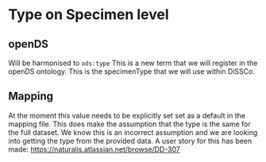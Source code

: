 # Type on Specimen level

## openDS
Will be harmonised to `ods:type`
This is a new term that we will register in the openDS ontology.
This is the specimenType that we will use within DiSSCo.

## Mapping
At the moment this value needs to be explicitly set set as a default in the mapping file.
This does make the assumption that the type is the same for the full dataset.
We know this is an incorrect assumption and we are looking into getting the type from the provided data.
A user story for this has been made:
https://naturalis.atlassian.net/browse/DD-307

